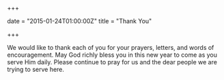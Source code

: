 +++

date = "2015-01-24T01:00:00Z"
title = "Thank You"

+++

We would like to thank each of you for your prayers, letters, and words of encouragement. May God richly bless you in this new year to come as you serve Him daily. Please continue to pray for us and the dear people we are trying to serve here.